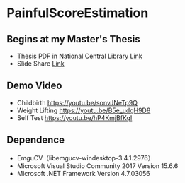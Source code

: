 # PainfulScoreEstimation

## Begins at my Master's Thesis
- Thesis PDF in National Central Library [Link](http://handle.ncl.edu.tw/11296/ndltd/22213658258720259065)
- Slide Share [Link](https://www.slideshare.net/LinKaoYuan/ss-65635578)

## Demo Video
- Childbirth https://youtu.be/sonvJNeTp9Q
- Weight Lifting https://youtu.be/B5e_udgH9D8
- Self Test https://youtu.be/hP4KmjBfKqI

## Dependence
- EmguCV（libemgucv-windesktop-3.4.1.2976）
- Microsoft Visual Studio Community 2017 Version 15.6.6
- Microsoft .NET Framework Version 4.7.03056